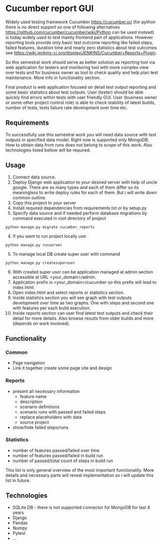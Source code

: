 # Cucumber report GUI

Widely used testing framework Cucumber https://cucumber.io/ (for python there is no direct support so one of following
alternatives https://github.com/cucumber/cucumber/wiki/Python can be used instead) is today widely used to test mainly frontend
part of applications. However reporting tools provide only basic test outcome reporting like failed steps, failed features, duration time
 and nearly zero statistics about test outcomes see https://wiki.jenkins-ci.org/display/JENKINS/Cucumber+Reports+Plugin.

So this semestral work should serve as better solution as reporting tool via web application for testers and monitoring tool with more complex
view over tests and for business owner as tool to check quality and help plan test maintenance. More info in functionality section.

Final product is web application focused on detail test output reporting and some basic statistics about test outputs.
User (tester) should be able quickly find errors within tests with user friendly GUI.
User (business owner or some other project control role) is able to check stability of latest builds, number of tests,
tests failure rate development over time etc.

## Requirements
To successfully use this semestral work you will need data source with test outputs in specified data model. Right now is
supported only MongoDB. How to obtain data from runs does not belong to scope of this work.
Also technologies listed bellow will be required.

## Usage
1. Connect data source.
2. Deploy Django web application to your desired server with help of uncle google. There are so many types and each of them differ
so its meaningless to write deploy rules for each of them. But i will write down common outline.
  1. Copy this project to your server
  2. Install required dependencies from requirements.txt or by setup.py
  3. Specify data source and if needed perform database migrations by command executed in root directory of project
  ```
  python manage.py migrate cucumber_reports
  ```
  4. If you want to run project locally use:
  ```
  python manage.py runserver
  ```
  5. To manage local DB create super user with command
  ```
  python manage.py createsuperuser
  ```
  6. With created super user can be application managed at admin section accessible
  at URL <your_domain>/admin.
  7. Application prefix is <your_domain>/cucumber so this prefix will lead to index.html.
3. Open index.html and select reports or statistics section.
4. Inside statistics section you will see graph with test outputs development over time as two graphs. One with steps and second one with features per each build execution.
5. Inside reports section can user find latest test outputs and check their detail for more details.
Also browse results from older builds and more (depends on work involved).

## Functionality

### Common
*  Page navigation
*  Link it together create some page site and design

### Reports
*  present all necessary information
   *  feature name
   *  description
   *  scenario definitions
   *  scenario runs with passed and failed steps
   *  replace placeholders with data
   *  source project
*  show/hide failed steps/runs

### Statistics
*  number of features passed/failed over time
*  number of features passed/failed in build run
*  number of passed/total count of steps in build run

This list is only general overview of the most important functionality. More details and necessary parts will reveal implementation so i will
update this list in future.

## Technologies
*  SQLite DB - there is not supported connector for MongoDB for last 4 years
*  Django
*  Pandas
*  Numpy
*  Pytest
*  ...
